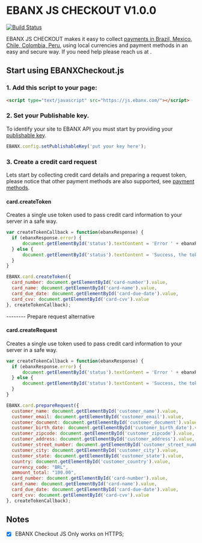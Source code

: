 # EBANX JS CHECKOUT V1.0.0

[![Build Status](https://travis-ci.com/ebanx/checkout-js.svg?token=fnHBQhvUoN1zMVexkAyq&branch=master)](https://travis-ci.com/ebanx/checkout-js)

EBANX JS CHECKOUT makes it easy to collect [payments in Brazil, Mexico, Chile, Colombia, Peru](), using local currencies and payment methods in an easy and secure way. If you need help please reach us at <developer support channel here>.

## Start using EBANXCheckout.js

### 1. Add this script to your page:

```html
<script type="text/javascript" src="https://js.ebanx.com/"></script>
```
### 2. Set your Publishable key.

To identify your site to EBANX API you must start by providing your [publishable key](https://developers.ebanx.com/merchant-area/merchant-options).

```javascript
EBANX.config.setPublishableKey('put your key here');
```

### 3. Create a credit card request

Lets start by collecting credit card details and preparing a request token, please notice that other payment methods are also supported, see [payment methods]().

#### card.createToken

Creates a single use token used to pass credit card information to your server in a safe way.

```javascript
var createTokenCallback = function(ebanxResponse) {
  if (ebanxResponse.error) {
      document.getElementById('status').textContent = 'Error ' + ebanxResponse.error.message;
  } else {
      document.getElementById('status').textContent = 'Success, the token is: ' + ebanxResponse.token;
  }
}

EBANX.card.createToken({
  card_number: document.getElementById('card-number').value,
  card_name: document.getElementById('card-name').value,
  card_due_date: document.getElementById('card-due-date').value,
  card_cvv: document.getElementById('card-cvv').value
}, createTokenCallback);
```

-------- Prepare request alternative

#### card.createRequest

Creates a single use token used to pass credit card information to your server in a safe way.

```javascript
var createTokenCallback = function(ebanxResponse) {
  if (ebanxResponse.error) {
      document.getElementById('status').textContent = 'Error ' + ebanxResponse.error.message;
  } else {
      document.getElementById('status').textContent = 'Success, the token is: ' + ebanxResponse.token;
  }
}

EBANX.card.prepareRequest({
  customer_name: document.getElementById('customer_name').value,
  customer_email: document.getElementById('customer_email').value,
  customer_document: document.getElementById('customer_document').value,
  customer_birth_date: document.getElementById('customer_birth_date').value,
  customer_zipcode: document.getElementById('customer_zipcode').value,
  customer_address: document.getElementById('customer_address').value,
  customer_street_number: document.getElementById('customer_street_number').value,
  customer_city: document.getElementById('customer_city').value,
  customer_state: document.getElementById('customer_state').value,
  country: document.getElementById('customer_country').value,
  currency_code: "BRL",
  ammount_total: "100.00",
  card_number: document.getElementById('card-number').value,
  card_name: document.getElementById('card-name').value,
  card_due_date: document.getElementById('card-due-date').value,
  card_cvv: document.getElementById('card-cvv').value
}, createTokenCallback);
```


## Notes

- [x] EBANX Checkout JS Only works on HTTPS;
